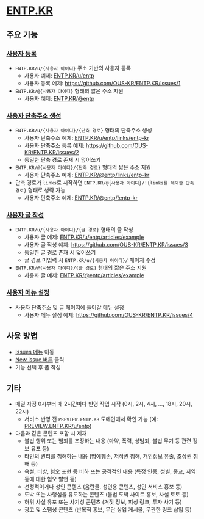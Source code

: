 # [ENTP.KR](https://entp.kr)

## 주요 기능

### [사용자 등록](https://github.com/OUS-KR/ENTP.KR/issues/new?template=01-user-register-by-issue.yml)

- `ENTP.KR/u/{사용자 아이디}` 주소 기반의 사용자 등록
  - 사용자 예제: [ENTP.KR/u/entp](https://entp.kr/u/entp)
  - 사용자 등록 예제: https://github.com/OUS-KR/ENTP.KR/issues/1
- `ENTP.KR/@{사용자 아이디}` 형태의 짧은 주소 지원
  - 사용자 예제: [ENTP.KR/@entp](https://entp.kr/@entp)

### [사용자 단축주소 생성](https://github.com/OUS-KR/ENTP.KR/issues/new?template=02-user-short-url-register-by-issue.yml)

- `ENTP.KR/u/{사용자 아이디}/{단축 경로}` 형태의 단축주소 생성
  - 사용자 단축주소 예제: [ENTP.KR/u/entp/links/entp-kr](https://entp.kr/u/entp/links/entp-kr)
  - 사용자 단축주소 등록 예제: https://github.com/OUS-KR/ENTP.KR/issues/2
  - 동일한 단축 경로 존재 시 덮어쓰기
- `ENTP.KR/@{사용자 아이디}/{단축 경로}` 형태의 짧은 주소 지원
  - 사용자 단축주소 예제: [ENTP.KR/@entp/links/entp-kr](https://entp.kr/@entp/links/entp-kr)
- 단축 경로가 `links`로 시작하면 `ENTP.KR/@{사용자 아이디}/!{links를 제외한 단축 경로}` 형태로 생략 가능
  - 사용자 단축주소 예제: [ENTP.KR/@entp/!entp-kr](https://entp.kr/@entp/!entp-kr)

### [사용자 글 작성](https://github.com/OUS-KR/ENTP.KR/issues/new?template=03-user-article-writing-by-issue.yml)

- `ENTP.KR/u/{사용자 아이디}/{글 경로}` 형태의 글 작성
  - 사용자 글 예제: [ENTP.KR/u/entp/articles/example](https://entp.kr/u/entp/articles/example)
  - 사용자 글 작성 예제: https://github.com/OUS-KR/ENTP.KR/issues/3
  - 동일한 글 경로 존재 시 덮어쓰기
  - 글 경로 미입력 시 `ENTP.KR/u/{사용자 아이디}/` 페이지 수정
- `ENTP.KR/@{사용자 아이디}/{글 경로}` 형태의 짧은 주소 지원
  - 사용자 글 예제: [ENTP.KR/@entp/articles/example](https://entp.kr/@entp/articles/example)
 
### [사용자 메뉴 설정](https://github.com/OUS-KR/ENTP.KR/issues/new?template=04-user-menu-setting-by-issue.yml)

- 사용자 단축주소 및 글 페이지에 들어갈 메뉴 설정
  - 사용자 메뉴 설정 예제: https://github.com/OUS-KR/ENTP.KR/issues/4

## 사용 방법

- [Issues 메뉴](https://github.com/OUS-KR/ENTP.KR/issues) 이동
- [New issue 버튼](https://github.com/OUS-KR/ENTP.KR/issues/new/choose) 클릭
- 기능 선택 후 폼 작성

## 기타

- 매일 자정 0시부터 매 2시간마다 반영 작업 시작 (0시, 2시, 4시, ..., 18시, 20시, 22시)
  - 서비스 반영 전 `PREVIEW.ENTP.KR` 도메인에서 확인 가능 (예: [PREVIEW.ENTP.KR/u/entp](https://preview.entp.kr/u/entp))
- 다음과 같은 콘텐츠 포함 시 제재
  - 불법 행위 또는 범죄를 조장하는 내용 (마약, 폭력, 성범죄, 불법 무기 등 관련 정보 유포 등)
  - 타인의 권리를 침해하는 내용 (명예훼손, 저작권 침해, 개인정보 유출, 초상권 침해 등)
  - 욕설, 비방, 혐오 표현 등 비하 또는 공격적인 내용 (특정 인종, 성별, 종교, 지역 등에 대한 혐오 발언 등)
  - 선정적이거나 성인 콘텐츠 (음란물, 성인용 콘텐츠, 성인 서비스 홍보 등)
  - 도박 또는 사행심을 유도하는 콘텐츠 (불법 도박 사이트 홍보, 사설 토토 등)
  - 허위 사실 유포 또는 사기성 콘텐츠 (거짓 정보, 피싱 링크, 투자 사기 등)
  - 광고 및 스팸성 콘텐츠 (반복적 홍보, 무단 상업 게시물, 무관한 링크 삽입 등)
